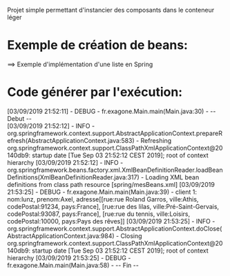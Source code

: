 Projet simple permettant d'instancier des composants dans le conteneur léger

# Exemple de création de beans:
==> Exemple d'implémentation d'une liste en Spring

# Code générer par l'exécution:
[03/09/2019 21:52:11] - DEBUG - fr.exagone.Main.main(Main.java:30) - -- Debut --  
[03/09/2019 21:52:12] -  INFO - org.springframework.context.support.AbstractApplicationContext.prepareRefresh(AbstractApplicationContext.java:583) - Refreshing org.springframework.context.support.ClassPathXmlApplicationContext@20140db9: startup date [Tue Sep 03 21:52:12 CEST 2019]; root of context hierarchy 
[03/09/2019 21:52:12] -  INFO - org.springframework.beans.factory.xml.XmlBeanDefinitionReader.loadBeanDefinitions(XmlBeanDefinitionReader.java:317) - Loading XML bean definitions from class path resource [spring/mesBeans.xml] 
[03/09/2019 21:53:25] - DEBUG - fr.exagone.Main.main(Main.java:39) - client 1: nom:lunz, prenom:Axel, adresse[[rue:rue Roland Garros, ville:Athis, codePostal:91234, pays:France], [rue:rue des lilas, ville:Pré-Saint-Gervais, codePostal:93087, pays:France], [rue:rue du tennis, ville:Loisirs, codePostal:10000, pays:Pays des rêves]] 
[03/09/2019 21:53:25] -  INFO - org.springframework.context.support.AbstractApplicationContext.doClose(AbstractApplicationContext.java:984) - Closing org.springframework.context.support.ClassPathXmlApplicationContext@20140db9: startup date [Tue Sep 03 21:52:12 CEST 2019]; root of context hierarchy 
[03/09/2019 21:53:25] - DEBUG - fr.exagone.Main.main(Main.java:58) - -- Fin --  
